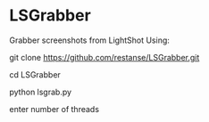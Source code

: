 # LSGrabber
 Grabber screenshots from LightShot
Using:

git clone https://github.com/restanse/LSGrabber.git

cd LSGrabber

python lsgrab.py

enter number of threads
